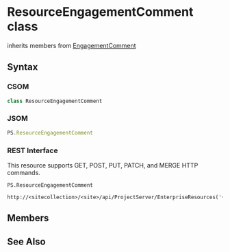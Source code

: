 [comment]: # (Name:ResourceEngagementComment)
[comment]: # (Type:class)
[comment]: # (Status:Incomplete)

# <a name="name"></a>ResourceEngagementComment class

inherits members from [EngagementComment](EngagementComment.md)<br/>

<a name="description"></a>

## <a name="syntax"></a>Syntax

### CSOM

```C#
class ResourceEngagementComment 
```
### JSOM

```JavaScript
PS.ResourceEngagementComment
```
### REST Interface

This resource supports GET, POST, PUT, PATCH, and MERGE HTTP commands.

```
PS.ResourceEngagementComment

http://<sitecollection>/<site>/api/ProjectServer/EnterpriseResources('{resourceid}')/Engagements('{engagementid}')/Comments('{commentId}')
```

## <a name="members"></a>Members

## <a name="seeAlso"></a>See Also


